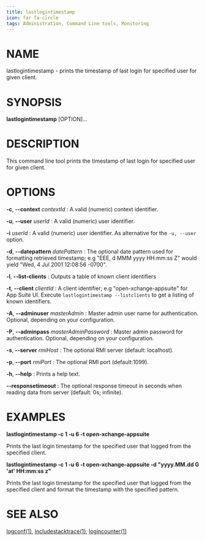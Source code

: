 ```yaml
---
title: lastlogintimestamp
icon: far fa-circle
tags: Administration, Command Line tools, Monitoring
---
```


# NAME

lastlogintimestamp - prints the timestamp of last login for specified user for given client.

# SYNOPSIS

**lastlogintimestamp** [OPTION]...

# DESCRIPTION

This command line tool prints the timestamp of last login for specified user for given client.

# OPTIONS
 
**-c**, **--context** *contextId*
: A valid (numeric) context identifier.

**-u**, **--user** *userId*
: A valid (numeric) user identifier.

**-i** *userId*
: A valid (numeric) user identifier. As alternative for the `-u, --user` option.

**-d**, **--datepattern** *datePattern*
: The optional date pattern used for formatting retrieved timestamp; e.g "EEE, d MMM yyyy HH:mm:ss Z" would yield "Wed, 4 Jul 2001 12:08:56 -0700".

**-l**, **--list-clients**
: Outputs a table of known client identifiers

**-t**, **--client** *clientId*
: A client identifier; e.g "open-xchange-appsuite" for App Suite UI. Execute `lastlogintimestamp --listclients` to get a listing of known identifiers.

**-A**, **--adminuser** *masterAdmin*
: Master admin user name for authentication. Optional, depending on your configuration.

**-P**, **--adminpass** *masterAdminPassword*
: Master admin password for authentication. Optional, depending on your configuration.

**-s**, **--server** *rmiHost*
: The optional RMI server (default: localhost).

**-p**, **--port** *rmiPort*
: The optional RMI port (default:1099).

**-h**, **--help**
: Prints a help text.

**--responsetimeout**
: The optional response timeout in seconds when reading data from server (default: 0s; infinite).

# EXAMPLES

**lastlogintimestamp -c 1 -u 6 -t open-xchange-appsuite**

Prints the last login timestamp for the specified user that logged from the specified client.

**lastlogintimestamp -c 1 -u 6 -t open-xchange-appsuite -d "yyyy.MM.dd G 'at' HH:mm:ss z"**

Prints the last login timestamp for the specified user that logged from the specified client and format the timestamp with the specified pattern.

# SEE ALSO

[logconf(1)](logconf), [includestacktrace(1)](includestacktrace), [logincounter(1)](logincounter)
